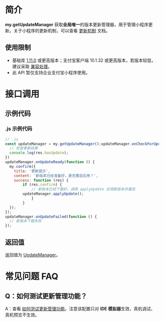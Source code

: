 
# 简介
**my.getUpdateManager** 获取**全局唯一**的版本更新管理器，用于管理小程序更新。关于小程序的更新机制，可以查看 [更新机制](https://opendocs.alipay.com/support/01rb0k) 文档。

## 使用限制

- 基础库 [1.11.0](https://opendocs.alipay.com/mini/framework/lib) 或更高版本；支付宝客户端 10.1.32 或更高版本，若版本较低，建议采取 [兼容处理](/mini/framework/compatibility)。
- 此 API 暂仅支持企业支付宝小程序使用。

# 接口调用

## 示例代码

### .js 示例代码
```javascript
// .js
const updateManager = my.getUpdateManager();updateManager.onCheckForUpdate(function (res) {
  // 检查更新结果
  console.log(res.hasUpdate);
})
updateManager.onUpdateReady(function () {
  my.confirm({
    title: '更新提示',
    content: '新版本已经准备好，是否重启应用？',    
    success: function (res) { 
    	if (res.confirm) {
    		// 新版本已经下载好，调用 applyUpdate 应用新版本并重启
      	updateManager.applyUpdate();
			}
		}  
  });
});
updateManager.onUpdateFailed(function () {
  // 新版本下载失败
});
```

## 返回值
返回值为 [UpdateManager](api/ngwgfi)。

# 常见问题 FAQ
## Q：如何测试更新管理功能？
A：查看 [如何测试更新管理功能](https://opendocs.alipay.com/support/01rb3e)。注意该配置只对 **IDE 模拟器**生效，真机调试、真机预览不生效。

